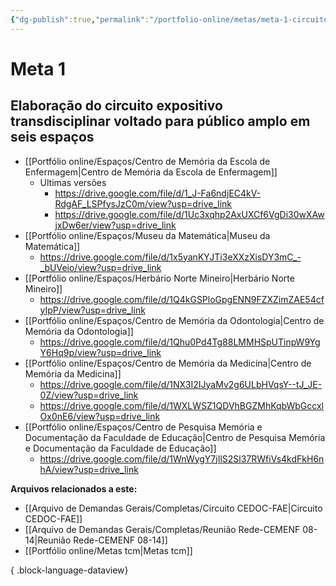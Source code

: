 ```yaml
---
{"dg-publish":true,"permalink":"/portfolio-online/metas/meta-1-circuito/","tags":["💼/🎯"],"created":"2024-02-14T12:36:18.997-03:00","updated":"2024-02-11T16:06:07.088-03:00"}
---
```



# Meta 1

## Elaboração do circuito expositivo transdisciplinar voltado para público amplo em seis espaços

- [[Portfólio online/Espaços/Centro de Memória da Escola de Enfermagem\|Centro de Memória da Escola de Enfermagem]]
	- Ultimas versões
		- <https://drive.google.com/file/d/1_J-Fa6ndjEC4kV-RdgAF_LSPfysJzC0m/view?usp=drive_link>
		- <https://drive.google.com/file/d/1Uc3xqhp2AxUXCf6VgDi30wXAwjxDw6er/view?usp=drive_link>
- [[Portfólio online/Espaços/Museu da Matemática\|Museu da Matemática]]
	- <https://drive.google.com/file/d/1x5yanKYJTi3eXXzXisDY3mC_-_bUVeio/view?usp=drive_link>
- [[Portfólio online/Espaços/Herbário Norte Mineiro\|Herbário Norte Mineiro]]
	- <https://drive.google.com/file/d/1Q4kGSPloGpgENN9FZXZimZAE54cfyIpP/view?usp=drive_link>
- [[Portfólio online/Espaços/Centro de Memória da Odontologia\|Centro de Memória da Odontologia]]
	- <https://drive.google.com/file/d/1Qhu0Pd4Tg88LMMHSpUTinpW9YgY6Hq9p/view?usp=drive_link>
- [[Portfólio online/Espaços/Centro de Memória da Medicina\|Centro de Memória da Medicina]]
	- <https://drive.google.com/file/d/1NX3I2IJyaMv2g6ULbHVqsY--tJ_JE-0Z/view?usp=drive_link>
	- <https://drive.google.com/file/d/1WXLWSZ1QDVhBGZMhKqbWbGccxlOx0nE6/view?usp=drive_link>
- [[Portfólio online/Espaços/Centro de Pesquisa Memória e Documentação da Faculdade de Educação\|Centro de Pesquisa Memória e Documentação da Faculdade de Educação]]
	- <https://drive.google.com/file/d/1WnWygY7jIlS2Sl37RWfiVs4kdFkH6nhA/view?usp=drive_link>

**Arquivos relacionados a este:**
- [[Arquivo de Demandas Gerais/Completas/Circuito CEDOC-FAE\|Circuito CEDOC-FAE]]
- [[Arquivo de Demandas Gerais/Completas/Reunião Rede-CEMENF 08-14\|Reunião Rede-CEMENF 08-14]]
- [[Portfólio online/Metas tcm\|Metas tcm]]

{ .block-language-dataview}
